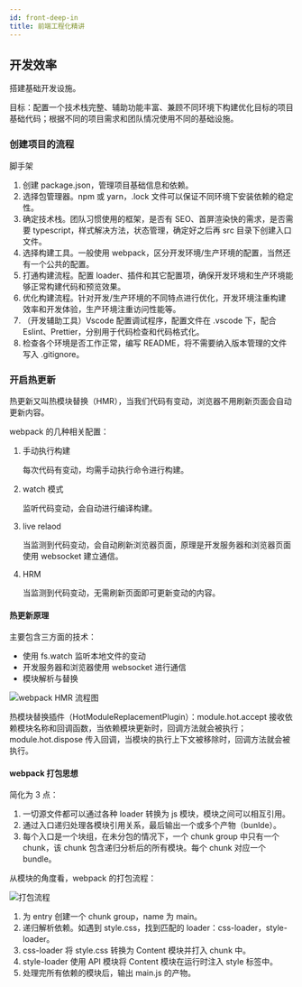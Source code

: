 ```yaml
---
id: front-deep-in
title: 前端工程化精讲
---
```


## 开发效率

搭建基础开发设施。

目标：配置一个技术栈完整、辅助功能丰富、兼顾不同环境下构建优化目标的项目基础代码；根据不同的项目需求和团队情况使用不同的基础设施。

### 创建项目的流程

脚手架

1. 创建 package.json，管理项目基础信息和依赖。
2. 选择包管理器。npm 或 yarn，.lock 文件可以保证不同环境下安装依赖的稳定性。
3. 确定技术栈。团队习惯使用的框架，是否有 SEO、首屏渲染快的需求，是否需要 typescript，样式解决方法，状态管理，确定好之后再 src 目录下创建入口文件。
4. 选择构建工具。一般使用 webpack，区分开发环境/生产环境的配置，当然还有一个公共的配置。
5. 打通构建流程。配置 loader、插件和其它配置项，确保开发环境和生产环境能够正常构建代码和预览效果。
6. 优化构建流程。针对开发/生产环境的不同特点进行优化，开发环境注重构建效率和开发体验，生产环境注重访问性能等。
7. （开发辅助工具）Vscode 配置调试程序，配置文件在 .vscode 下，配合 Eslint、Prettier，分别用于代码检查和代码格式化。
8. 检查各个环境是否工作正常，编写 README，将不需要纳入版本管理的文件写入 .gitignore。

### 开启热更新

热更新又叫热模块替换（HMR），当我们代码有变动，浏览器不用刷新页面会自动更新内容。

webpack 的几种相关配置：

1. 手动执行构建

   每次代码有变动，均需手动执行命令进行构建。

2. watch 模式

   监听代码变动，会自动进行编译构建。

3. live relaod

   当监测到代码变动，会自动刷新浏览器页面，原理是开发服务器和浏览器页面使用 websocket 建立通信。

4. HRM

   当监测到代码变动，无需刷新页面即可更新变动的内容。

#### 热更新原理

主要包含三方面的技术：

- 使用 fs.watch 监听本地文件的变动
- 开发服务器和浏览器使用 websocket 进行通信
- 模块解析与替换

![webpack HMR 流程图](https://ypyun.ywhoo.cn/assets/20210408130600.png)

热模块替换插件（HotModuleReplacementPlugin）：module.hot.accept 接收依赖模块名称和回调函数，当依赖模块更新时，回调方法就会被执行；module.hot.dispose 传入回调，当模块的执行上下文被移除时，回调方法就会被执行。

#### webpack 打包思想

简化为 3 点：

1. 一切源文件都可以通过各种 loader 转换为 js 模块，模块之间可以相互引用。
2. 通过入口递归处理各模块引用关系，最后输出一个或多个产物（bunlde）。
3. 每个入口是一个块组，在未分包的情况下，一个 chunk group 中只有一个 chunk，该 chunk 包含递归分析后的所有模块。每个 chunk 对应一个 bundle。

从模块的角度看，webpack 的打包流程：

![打包流程](https://ypyun.ywhoo.cn/assets/20210408140616.png)

1. 为 entry 创建一个 chunk group，name 为 main。
2. 递归解析依赖。如遇到 style.css，找到匹配的 loader：css-loader，style-loader。
3. css-loader 将 style.css 转换为 Content 模块并打入 chunk 中。
4. style-loader 使用 API 模块将 Content 模块在运行时注入 style 标签中。
5. 处理完所有依赖的模块后，输出 main.js 的产物。

##
